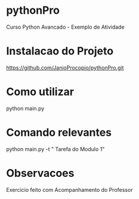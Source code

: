 # pythonPro
 Curso Python Avancado - Exemplo de Atividade
# Instalacao do Projeto
https://github.com/JanioProcopio/pythonPro.git
# Como utilizar
python main.py
# Comando relevantes
python main.py -t " Tarefa do Modulo 1"
# Observacoes
Exercicio feito com Acompanhamento do Professor
